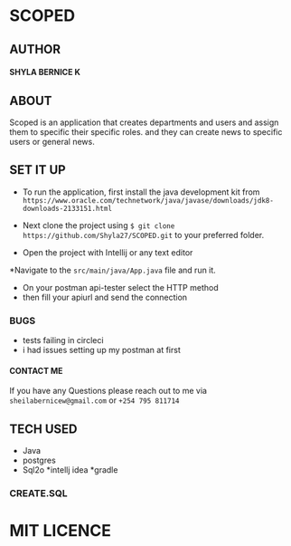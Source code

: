 # SCOPED
## AUTHOR 
#### SHYLA BERNICE K ###


## ABOUT
Scoped is an application that creates departments and users and assign them to specific their specific roles. and they can create news to specific users or general news. 
## SET IT UP

* To run the application, first install the java development kit from `https://www.oracle.com/technetwork/java/javase/downloads/jdk8-downloads-2133151.html`
* Next clone the project using `$ git clone https://github.com/Shyla27/SCOPED.git` to your preferred folder.

* Open the project with Intellij or any text editor 

*Navigate to the ``` src/main/java/App.java ``` file and run it.
* On your postman api-tester select the HTTP method
* then fill your apiurl and send the connection
 
 ### BUGS
  * tests failing in circleci 
  * i had issues setting up my postman at first  
 #### CONTACT ME 
  If you have any Questions please reach out to me via `sheilabernicew@gmail.com` or `+254 795 811714`
 
 ## TECH USED 
  *  Java 
  * postgres
  * Sql2o 
  *intellj idea
  *gradle 
  
  ### CREATE.SQL
  
 # MIT LICENCE 
 
